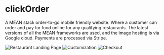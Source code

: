 # clickOrder

A MEAN stack order-to-go mobile friendly website. Where a customer can order and pay for food online for any qualifying restaurants.
The latest versions of all the MEAN frameworks are used, and the image hosting is via Google cloud. Payments are processed via Stripe.

![Restaurant Landing Page](https://i.imgur.com/OoeC7zo.png)
![Customization](https://i.imgur.com/J8G1E8Y.png)
![Checkout](https://i.imgur.com/kitLESE.png)
